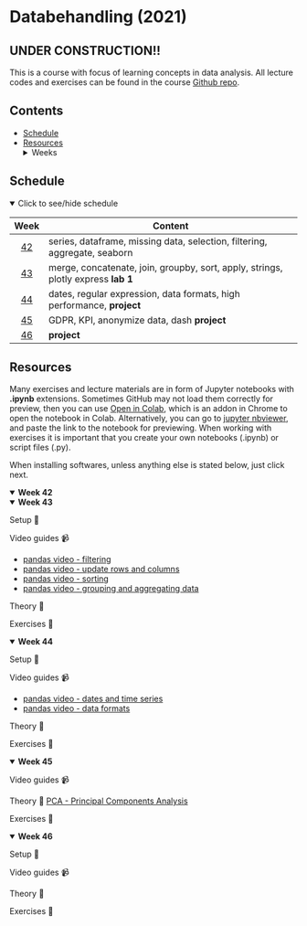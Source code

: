 # Databehandling (2021)

## UNDER CONSTRUCTION!!

This is a course with focus of learning concepts in data analysis. All lecture codes and exercises can be found in the course [Github repo][ghr].

[ghr]: https://github.com/kokchun/Databehandling-21

## Contents

- [Schedule](#schedule)
- [Resources](#resources) <details> <summary> Weeks </summary>
  - [Week 42](#week1)
  - [Week 43](#week2)
  - [Week 44](#week3)
  - [Week 45](#week4)
  - [Week 46](#week5)

</details>

## Schedule

<details open>
  
<summary id="schedule">Click to see/hide schedule</summary>


|     Week     | Content                                                                           |
| :----------: | --------------------------------------------------------------------------------- |
| [42](#week1) | series, dataframe, missing data, selection, filtering, aggregate, seaborn         |
| [43](#week2) | merge, concatenate, join, groupby, sort, apply, strings, plotly express **lab 1** |
| [44](#week3) | dates, regular expression, data formats, high performance, **project**            |
| [45](#week4) | GDPR, KPI, anonymize data, dash **project**                                       |
| [46](#week5) | **project**                                                                       |

</details>

## Resources

Many exercises and lecture materials are in form of Jupyter notebooks with **.ipynb** extensions. Sometimes GitHub may not load them correctly for preview, then you can use [Open in Colab][colab_addon], which is an addon in Chrome to open the notebook in Colab. Alternatively, you can go to [jupyter nbviewer][nbviewer], and paste the link to the notebook for previewing. When working with exercises it is important that you create your own notebooks (.ipynb) or script files (.py).

[nbviewer]: https://nbviewer.jupyter.org/
[colab_addon]: https://chrome.google.com/webstore/detail/open-in-colab/iogfkhleblhcpcekbiedikdehleodpjo?hl=sv

When installing softwares, unless anything else is stated below, just click next.

<details open>

<summary id = "week1"><b>Week 42</b></summary>


</details>

[if_else]: https://www.youtube.com/watch?v=AWek49wXGzI&t=155s

<details open>

<summary id = "week2"><b >Week 43</b></summary>

Setup :wrench:

Video guides :video_camera:
- [pandas video - filtering][pandas_vid_filter]
- [pandas video - update rows and columns][pandas_vid_update_rows]
- [pandas video - sorting][pandas_vid_sort]
- [pandas video - grouping and aggregating data][pandas_vid_group]

[pandas_vid_filter]: https://www.youtube.com/watch?v=Lw2rlcxScZY&list=RDCMUCCezIgC97PvUuR4_gbFUs5g&index=4
[pandas_vid_update_rows]: https://www.youtube.com/watch?v=DCDe29sIKcE&list=RDCMUCCezIgC97PvUuR4_gbFUs5g&index=5
[pandas_vid_sort]: https://www.youtube.com/watch?v=T11QYVfZoD0&list=RDCMUCCezIgC97PvUuR4_gbFUs5g&index=7
[pandas_vid_group]: https://www.youtube.com/watch?v=txMdrV1Ut64&list=RDCMUCCezIgC97PvUuR4_gbFUs5g&index=8

Theory :book:

Exercises :running:

</details>

<details open>

<summary id = "week3"><b >Week 44</b></summary>

Setup :wrench:

Video guides :video_camera:

- [pandas video - dates and time series][pandas_vid_dates]
- [pandas video - data formats][pandas_vid_formats]

[pandas_vid_dates]: https://www.youtube.com/watch?v=UFuo7EHI8zc&list=RDCMUCCezIgC97PvUuR4_gbFUs5g&index=10
[pandas_vid_formats]: https://www.youtube.com/watch?v=N6hyN6BW6ao&list=RDCMUCCezIgC97PvUuR4_gbFUs5g&index=11

Theory :book:

Exercises :running:

</details>

<details open>

<summary id = "week4"><b >Week 45</b></summary>

Video guides :video_camera:

Theory :book:
[PCA - Principal Components Analysis][pca_example]

[pca_example]: https://towardsdatascience.com/principal-component-analysis-pca-79d228eb9d24

Exercises :running:

</details>

<details open>

<summary id = "week5"><b >Week 46</b></summary>

Setup :wrench:

Video guides :video_camera:

Theory :book:

Exercises :running:

</details>
